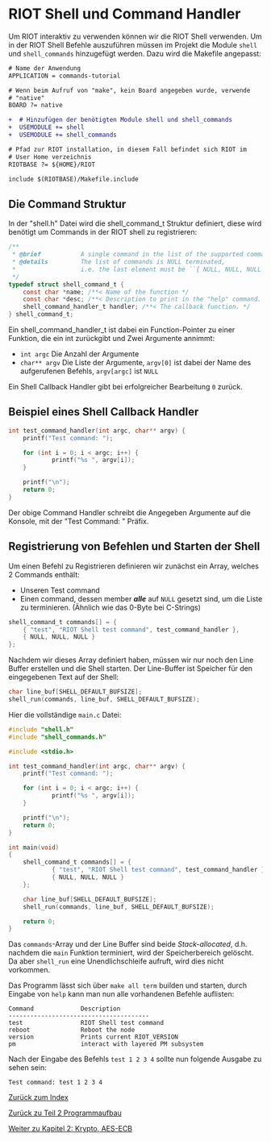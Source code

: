 # RIOT Shell und Command Handler

Um RIOT interaktiv zu verwenden können wir die RIOT Shell verwenden.
Um in der RIOT Shell Befehle auszuführen müssen im Projekt die Module `shell` und `shell_commands` hinzugefügt werden.
Dazu wird die Makefile angepasst:


```diff
# Name der Anwendung
APPLICATION = commands-tutorial

# Wenn beim Aufruf von "make", kein Board angegeben wurde, verwende
# "native"
BOARD ?= native

+  # Hinzufügen der benötigten Module shell und shell_commands
+  USEMODULE += shell
+  USEMODULE += shell_commands

# Pfad zur RIOT installation, in diesem Fall befindet sich RIOT im
# User Home verzeichnis
RIOTBASE ?= ${HOME}/RIOT

include $(RIOTBASE)/Makefile.include
```

## Die Command Struktur

In der "shell.h" Datei wird die shell_command_t Struktur definiert, diese wird benötigt um Commands in der RIOT shell zu registrieren:

```c
/**
 * @brief       	A single command in the list of the supported commands.
 * @details     	The list of commands is NULL terminated,
 *              	i.e. the last element must be ``{ NULL, NULL, NULL }``.
 */
typedef struct shell_command_t {
	const char *name; /**< Name of the function */
	const char *desc; /**< Description to print in the "help" command. */
	shell_command_handler_t handler; /**< The callback function. */
} shell_command_t;
```

Ein shell_command_handler_t ist dabei ein Function-Pointer zu einer Funktion, die ein int zurückgibt und Zwei Argumente annimmt:

 - `int argc` Die Anzahl der Argumente
 - `char** argv` Die Liste der Argumente, `argv[0]` ist dabei der Name des aufgerufenen Befehls, `argv[argc]` ist `NULL`

Ein Shell Callback Handler gibt bei erfolgreicher Bearbeitung `0` zurück.

## Beispiel eines Shell Callback Handler

```c
int test_command_handler(int argc, char** argv) {
	printf("Test command: ");

	for (int i = 0; i < argc; i++) {
    	    printf("%s ", argv[i]);
	}

	printf("\n");
	return 0;
}
```

Der obige Command Handler schreibt die Angegeben Argumente auf die Konsole, mit der "Test Command: " Präfix.

## Registrierung von Befehlen und Starten der Shell

Um einen Befehl zu Registrieren definieren wir zunächst ein Array, welches 2 Commands enthält:

 - Unseren Test command
 - Einen command, dessen member __*alle*__ auf `NULL` gesetzt sind, um die Liste zu terminieren. (Ähnlich wie das 0-Byte bei C-Strings)

```c
shell_command_t commands[] = {
	{ "test", "RIOT Shell test command", test_command_handler },
	{ NULL, NULL, NULL }
};
```

Nachdem wir dieses Array definiert haben, müssen wir nur noch den Line Buffer erstellen und die Shell starten.
Der Line-Buffer ist Speicher für den eingegebenen Text auf der Shell:

```c
char line_buf[SHELL_DEFAULT_BUFSIZE];
shell_run(commands, line_buf, SHELL_DEFAULT_BUFSIZE);
```

Hier die vollständige `main.c` Datei:

```c
#include "shell.h"
#include "shell_commands.h"

#include <stdio.h>

int test_command_handler(int argc, char** argv) {
	printf("Test command: ");

	for (int i = 0; i < argc; i++) {
    	    printf("%s ", argv[i]);
	}

	printf("\n");
	return 0;
}

int main(void)
{
	shell_command_t commands[] = {
    	    { "test", "RIOT Shell test command", test_command_handler },
    	    { NULL, NULL, NULL }
	};

	char line_buf[SHELL_DEFAULT_BUFSIZE];
	shell_run(commands, line_buf, SHELL_DEFAULT_BUFSIZE);

	return 0;
}
```

Das `commands`-Array und der Line Buffer sind beide _Stack-allocated_,
d.h. nachdem die `main` Funktion terminiert, wird der Speicherbereich gelöscht.
Da aber `shell_run` eine Unendlichschleife aufruft, wird dies nicht vorkommen.

Das Programm lässt sich über `make all term` builden und starten, durch Eingabe von `help` kann man nun alle vorhandenen Befehle auflisten:

```
Command          	Description
---------------------------------------
test             	RIOT Shell test command
reboot           	Reboot the node
version          	Prints current RIOT_VERSION
pm               	interact with layered PM subsystem
```

Nach der Eingabe des Befehls `test 1 2 3 4` sollte nun folgende Ausgabe zu sehen sein:

```
Test command: test 1 2 3 4
```

[Zurück zum Index](../../README.md)

[Zurück zu Teil 2 Programmaufbau](02_Programaufbau.md)

[Weiter zu Kapitel 2: Krypto, AES-ECB](../Kapitel_2_Crypto/04_AES_ECB.md)
